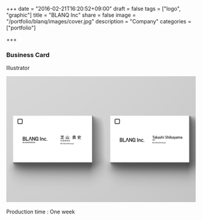 +++
date = "2016-02-21T16:20:52+09:00"
draft = false
tags = ["logo", "graphic"]
title = "BLANQ Inc"
share = false
image = "/portfolio/blanq/images/cover.jpg"
description = "Company"
categories = ["portfolio"]

+++

### Business Card

Illustrator

![](images/cover.jpg)

Production time : One week
